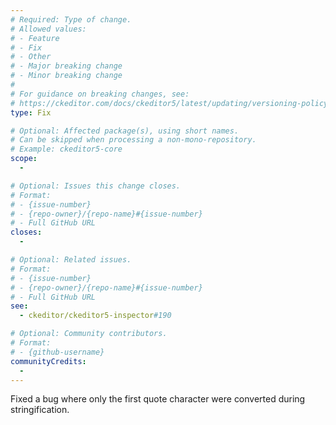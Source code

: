 ```yaml
---
# Required: Type of change.
# Allowed values:
# - Feature
# - Fix
# - Other
# - Major breaking change
# - Minor breaking change
#
# For guidance on breaking changes, see:
# https://ckeditor.com/docs/ckeditor5/latest/updating/versioning-policy.html#major-and-minor-breaking-changes
type: Fix

# Optional: Affected package(s), using short names.
# Can be skipped when processing a non-mono-repository.
# Example: ckeditor5-core
scope:
  - 

# Optional: Issues this change closes.
# Format:
# - {issue-number}
# - {repo-owner}/{repo-name}#{issue-number}
# - Full GitHub URL
closes:
  - 

# Optional: Related issues.
# Format:
# - {issue-number}
# - {repo-owner}/{repo-name}#{issue-number}
# - Full GitHub URL
see:
  - ckeditor/ckeditor5-inspector#190

# Optional: Community contributors.
# Format:
# - {github-username}
communityCredits:
  - 
---
```


Fixed a bug where only the first quote character were converted during stringification.
